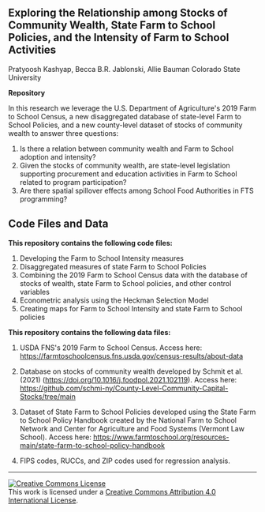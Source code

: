 ## Exploring the Relationship among Stocks of Community Wealth, State Farm to School Policies, and the Intensity of Farm to School Activities
Pratyoosh Kashyap, Becca B.R. Jablonski, Allie Bauman
Colorado State University

**Repository**

In this research we leverage the U.S. Department of Agriculture's 2019 Farm to School Census, a new disaggregated database of state-level Farm to School Policies, and a new county-level dataset of stocks of community wealth to answer three questions:
1. Is there a relation between community wealth and Farm to School adoption and intensity?
2. Given the stocks of community wealth, are state-level legislation supporting procurement and education activities in Farm to School related to program participation?
3. Are there spatial spillover effects among School Food Authorities in FTS programming?

## Code Files and Data
**This repository contains the following code files:**
1. Developing the Farm to School Intensity measures
2. Disaggregated measures of state Farm to School Policies
3. Combining the 2019 Farm to School Census data with the database of stocks of wealth, state Farm to School policies, and other control variables
4. Econometric analysis using the Heckman Selection Model
5. Creating maps for Farm to School Intensity and state Farm to School policies

**This repository contains the following data files:**
1. USDA FNS's 2019 Farm to School Census. Access here: https://farmtoschoolcensus.fns.usda.gov/census-results/about-data

2. Database on stocks of community wealth developed by Schmit et al. (2021) (https://doi.org/10.1016/j.foodpol.2021.102119). Access here: https://github.com/schmi-ny/County-Level-Community-Capital-Stocks/tree/main

3. Dataset of State Farm to School Policies developed using the State Farm to School Policy Handbook created by the National Farm to School Network and Center for Agriculture and Food Systems (Vermont Law School). Access here: https://www.farmtoschool.org/resources-main/state-farm-to-school-policy-handbook 

4. FIPS codes, RUCCs, and ZIP codes used for regression analysis.
***

<a rel="license" href="http://creativecommons.org/licenses/by/4.0/"><img alt="Creative Commons License" style="border-width:0" src="https://i.creativecommons.org/l/by/4.0/88x31.png" /></a><br />This work is licensed under a <a rel="license" href="http://creativecommons.org/licenses/by/4.0/">Creative Commons Attribution 4.0 International License</a>.